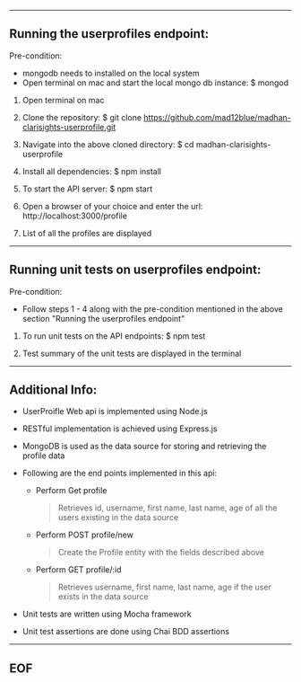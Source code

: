 --------------------------------------------------------------------------------------------
Running the userprofiles endpoint:
--------------------------------------------------------------------------------------------

Pre-condition:
- mongodb needs to installed on the local system
- Open terminal on mac and start the local mongo db instance: $ mongod

1. Open terminal on mac

2. Clone the repository: $ git clone https://github.com/mad12blue/madhan-clarisights-userprofile.git

3. Navigate into the above cloned directory: $ cd madhan-clarisights-userprofile

4. Install all dependencies: $ npm install

5. To start the API server: $ npm start

6. Open a browser of your choice and enter the url: http://localhost:3000/profile

7. List of all the profiles are displayed

--------------------------------------------------------------------------------------------
Running unit tests on userprofiles endpoint:
--------------------------------------------------------------------------------------------

Pre-condition:
- Follow steps 1 - 4 along with the pre-condition mentioned in the above section "Running the userprofiles endpoint"

1. To run unit tests on the API endpoints: $ npm test

2. Test summary of the unit tests are displayed in the terminal

--------------------------------------------------------------------------------------------
Additional Info:
--------------------------------------------------------------------------------------------

* UserProifle Web api is implemented using Node.js

* RESTful implementation is achieved using Express.js

* MongoDB is used as the data source for storing and retrieving the profile data

* Following are the end points implemented in this api:
    - Perform Get profile
        > Retrieves id, username, first name, last name, age of all the users existing in the data source
    - Perform POST profile/new
        > Create the Profile entity with the fields described above
    - Perform GET profile/:id
        > Retrieves username, first name, last name, age if the user exists in the data source

* Unit tests are written using Mocha framework

* Unit test assertions are done using Chai BDD assertions

--------------------------------------------------------------------------------------------
EOF
--------------------------------------------------------------------------------------------
